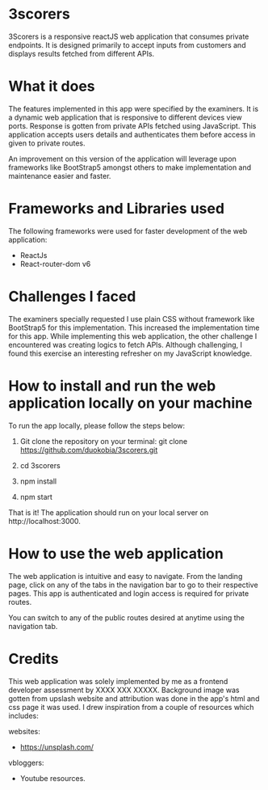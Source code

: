 # 3scorers

3Scorers is a responsive reactJS web application that consumes private endpoints. It is designed primarily to accept inputs from customers and displays results fetched from different APIs.

# What it does

The features implemented in this app were specified by the examiners. It is a dynamic web application that is responsive to different devices view ports. Response is gotten from private APIs fetched using JavaScript. This application accepts users details and authenticates them before access in given to private routes.

An improvement on this version of the application will leverage upon frameworks like BootStrap5 amongst others to make implementation and maintenance easier and faster.

# Frameworks and Libraries used

The following frameworks were used for faster development of the web application:

- ReactJs
- React-router-dom v6

# Challenges I faced

The examiners specially requested I use plain CSS without framework like BootStrap5 for this implementation. This increased the implementation time for this app. While implementing this web application, the other challenge I encountered was creating logics to fetch APIs. Although challenging, I found this exercise an interesting refresher on my JavaScript knowledge.

# How to install and run the web application locally on your machine

To run the app locally, please follow the steps below:

1. Git clone the repository on your terminal:
   git clone https://github.com/duokobia/3scorers.git

2. cd 3scorers

3. npm install

4. npm start

That is it! The application should run on your local server on http://localhost:3000.

# How to use the web application

The web application is intuitive and easy to navigate. From the landing page, click on any of the tabs in the navigation bar to go to their respective pages. This app is authenticated and login access is required for private routes.

You can switch to any of the public routes desired at anytime using the navigation tab.

# Credits

This web application was solely implemented by me as a frontend developer assessment by XXXX XXX XXXXX. Background image was gotten from upslash website and attribution was done in the app's html and css page it was used. I drew inspiration from a couple of resources which includes:

websites:

- https://unsplash.com/

vbloggers:

- Youtube resources.
